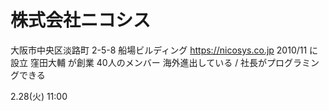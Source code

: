 # 株式会社ニコシス 

大阪市中央区淡路町 2-5-8 船場ビルディング
https://nicosys.co.jp
2010/11 に設立
窪田大輔 が創業
40人のメンバー
海外進出している / 社長がプログラミングできる

2.28(火) 11:00

